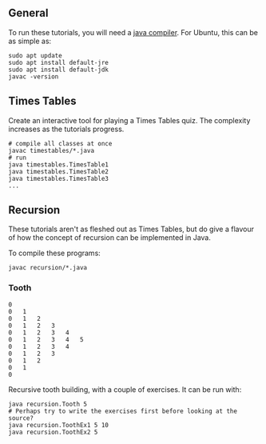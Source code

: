 ## General 

To run these tutorials, you will need a [java compiler](https://www.java.com/en/download/help/linux_install.html). For Ubuntu, this can be as simple as:

```
sudo apt update
sudo apt install default-jre
sudo apt install default-jdk
javac -version
```


## Times Tables

Create an interactive tool for playing a Times Tables quiz. The complexity increases as the tutorials progress.


```
# compile all classes at once
javac timestables/*.java
# run
java timestables.TimesTable1
java timestables.TimesTable2
java timestables.TimesTable3
...
```


## Recursion

These tutorials aren't as fleshed out as Times Tables, but do give a flavour of how the concept of recursion can be implemented in Java.

To compile these programs:

```
javac recursion/*.java
```

### Tooth

```
0	
0	1	
0	1	2	
0	1	2	3	
0	1	2	3	4	
0	1	2	3	4	5	
0	1	2	3	4	
0	1	2	3	
0	1	2	
0	1	
0	
```

Recursive tooth building, with a couple of exercises. It can be run with:

```
java recursion.Tooth 5
# Perhaps try to write the exercises first before looking at the source?
java recursion.ToothEx1 5 10
java recursion.ToothEx2 5
```
